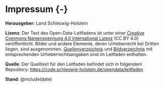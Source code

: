 # Impressum {-}

**Herausgeber:** Land Schleswig-Holstein<br>

**Lizenz**: Der Text des Open-Data-Leitfadens ist unter einer <a href="https://creativecommons.org/licenses/by/4.0/deed.de">Creative Commons Namensnennung 4.0 International Lizenz</a> (CC BY 4.0) veröffentlicht.
Bilder und andere Elemente, deren Urheberrecht bei Dritten liegen, sind ausgenommen.
<a href="#quellenverzeichnis">Quellenverzeichnis</a> und <a href="#bildverzeichnis">Bildverzeichnis</a> mit entsprechenden Urheberrechtsangaben sind im Leitfaden enthalten.

**Quelle**: Der Quelltext für den Leitfaden befindet sich in folgendem Repository: <https://code.schleswig-holstein.de/opendata/leitfaden>

**Stand**: @include(date) 
